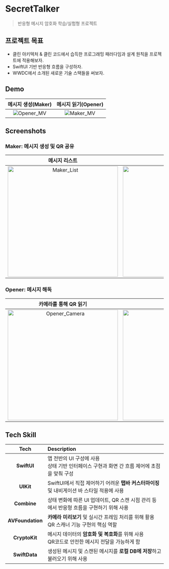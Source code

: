 # SecretTalker
> 반응형 메시지 암호화 학습/실험형 프로젝트

## 프로젝트 목표
- 클린 아키텍처 & 클린 코드에서 습득한 프로그래밍 패러다임과 설계 원칙을 프로젝트에 적용해보자.
- SwiftUI 기반 반응형 흐름을 구성하자.
- WWDC에서 소개된 새로운 기술 스택들을 써보자.

## Demo
|메시지 생성(Maker)|메시지 읽기(Opener)|
|:---:|:---:|
![Opener_MV](https://github.com/user-attachments/assets/ac2421ea-2cf1-4d30-802c-fb43dd249783)|![Maker_MV](https://github.com/user-attachments/assets/b63994db-00ec-4c45-9ea2-a87d119cdfbf)|

## Screenshots

### Maker: 메시지 생성 및 QR 공유

|메시지 리스트|메시지 생성|생성 후 QR 읽기|
|:---:|:---:|:---:|
|<img width="350" alt="Maker_List" src="https://github.com/user-attachments/assets/75502e58-dc7e-4bc7-b174-4c68d2263093" />|<img width="350" alt="Maker_Make" src="https://github.com/user-attachments/assets/ccbdf910-d1d4-42bc-957a-6c651e93fbc4" />|<img width="350" alt="Maker_QR" src="https://github.com/user-attachments/assets/22d909b4-a8d7-4774-b344-40436a7e7359" />|


### Opener: 메시지 해독

|카메라를 통해 QR 읽기|암호 입력|해독 후 메시지 열람|
|:---:|:---:|:---:|
|<img width="350" alt="Opener_Camera" src="https://github.com/user-attachments/assets/f7f17bd2-4df5-4032-a028-1dd3bf5b94e1" />|<img width="350" alt="Opener_Solve" src="https://github.com/user-attachments/assets/e2e5c1b3-1939-4b08-9ef1-86b309d5151f" />|<img width="350" alt="Opener_Solved" src="https://github.com/user-attachments/assets/72bd0ee5-bca5-42c5-bebc-e76427dd9b38" />|


## Tech Skill
|       Tech       | Description                                                                     |
| :--------------: | :------------------------------------------------------------------------------ |
|    **SwiftUI**   | 앱 전반의 UI 구성에 사용<br>상태 기반 인터페이스 구현과 화면 간 흐름 제어에 초점을 맞춰 구성|
|     **UIKit**    | SwiftUI에서 직접 제어하기 어려운 **탭바 커스터마이징** 및 내비게이션 바 스타일 적용에 사용|
|    **Combine**   | 상태 변화에 따른 UI 업데이트, QR 스캔 시점 관리 등에서 반응형 흐름을 구현하기 위해 사용|
| **AVFoundation** | **카메라 미리보기** 및 실시간 프레임 처리를 위해 활용<br>QR 스캐너 기능 구현의 핵심 역할|
|   **CryptoKit**  | 메시지 데이터의 **암호화 및 복호화**를 위해 사용<br>QR코드로 안전한 메시지 전달을 가능하게 함|
|   **SwiftData**  | 생성된 메시지 및 스캔된 메시지를 **로컬 DB에 저장**하고 불러오기 위해 사용|

